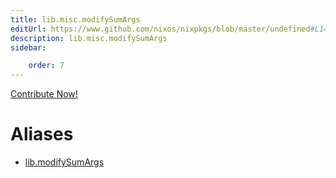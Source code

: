 ```yaml
---
title: lib.misc.modifySumArgs
editUrl: https://www.github.com/nixos/nixpkgs/blob/master/undefined#L140C19
description: lib.misc.modifySumArgs
sidebar:

    order: 7
---
```


<a href="https://www.github.com/nixos/nixpkgs/blob/master/undefined#L140C19">Contribute Now!</a>


# Aliases

- [lib.modifySumArgs](/nix-doc-comments/reference/lib/lib-modifysumargs)


